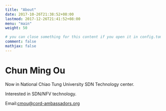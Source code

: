 ```yaml
---
title: "About"
date: 2017-10-26T21:38:52+08:00
lastmod: 2017-12-26T21:41:52+08:00
menu: "main"
weight: 50

# you can close something for this content if you open it in config.toml.
comment: false
mathjax: false
---
```


# Chun Ming Ou


Now in National Chiao Tung University SDN Technology center.

Interested in SDN/NFV technology.

Email:cmou@cord-ambassadors.org

